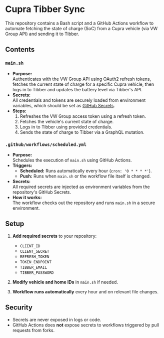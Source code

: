 # Cupra Tibber Sync

This repository contains a Bash script and a GitHub Actions workflow to automate fetching the state of charge (SoC) from a Cupra vehicle (via VW Group API) and sending it to Tibber.

## Contents

### `main.sh`

- **Purpose:**  
  Authenticates with the VW Group API using OAuth2 refresh tokens, fetches the current state of charge for a specific Cupra vehicle, then logs in to Tibber and updates the battery level via Tibber's API.
- **Secrets:**  
  All credentials and tokens are securely loaded from environment variables, which should be set as [GitHub Secrets](https://docs.github.com/en/actions/security-guides/encrypted-secrets).
- **Steps:**
  1. Refreshes the VW Group access token using a refresh token.
  2. Fetches the vehicle's current state of charge.
  3. Logs in to Tibber using provided credentials.
  4. Sends the state of charge to Tibber via a GraphQL mutation.

### `.github/workflows/scheduled.yml`

- **Purpose:**  
  Schedules the execution of `main.sh` using GitHub Actions.
- **Triggers:**
  - **Scheduled:** Runs automatically every hour (`cron: '0 * * * *'`).
  - **Push:** Runs when `main.sh` or the workflow file itself is changed.
- **Secrets:**  
  All required secrets are injected as environment variables from the repository's GitHub Secrets.
- **How it works:**  
  The workflow checks out the repository and runs `main.sh` in a secure environment.

## Setup

1. **Add required secrets** to your repository:
   - `CLIENT_ID`
   - `CLIENT_SECRET`
   - `REFRESH_TOKEN`
   - `TOKEN_ENDPOINT`
   - `TIBBER_EMAIL`
   - `TIBBER_PASSWORD`

2. **Modify vehicle and home IDs** in `main.sh` if needed.

3. **Workflow runs automatically** every hour and on relevant file changes.

## Security

- Secrets are never exposed in logs or code.
- GitHub Actions does **not** expose secrets to workflows triggered by pull requests from forks.
